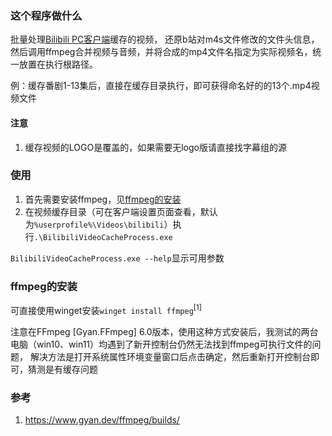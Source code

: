 ### 这个程序做什么
批量处理[Bilibili PC客户端](https://apps.microsoft.com/store/detail/%E5%93%94%E5%93%A9%E5%93%94%E5%93%A9/XPDDVC6XTQQKMM)缓存的视频，
还原b站对m4s文件修改的文件头信息，然后调用ffmpeg合并视频与音频，并将合成的mp4文件名指定为实际视频名，统一放置在执行根路径。

例：缓存番剧1-13集后，直接在缓存目录执行，即可获得命名好的的13个.mp4视频文件

#### 注意
1. 缓存视频的LOGO是覆盖的，如果需要无logo版请直接找字幕组的源

### 使用
1. 首先需要安装ffmpeg，见[ffmpeg的安装](#ffmpeg的安装)
2. 在视频缓存目录（可在客户端设置页面查看，默认为`%userprofile%\Videos\bilibili`）执行`.\BilibiliVideoCacheProcess.exe`

`BilibiliVideoCacheProcess.exe --help`显示可用参数


### ffmpeg的安装
可直接使用winget安装`winget install ffmpeg`<sup>[1]</sup>

注意在FFmpeg [Gyan.FFmpeg] 6.0版本，使用这种方式安装后，我测试的两台电脑（win10、win11）均遇到了新开控制台仍然无法找到ffmpeg可执行文件的问题，
解决方法是打开系统属性环境变量窗口后点击确定，然后重新打开控制台即可，猜测是有缓存问题


### 参考
1. https://www.gyan.dev/ffmpeg/builds/
